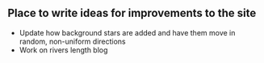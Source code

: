 ## Place to write ideas for improvements to the site

- Update how background stars are added and have them move in random, non-uniform directions
- Work on rivers length blog

